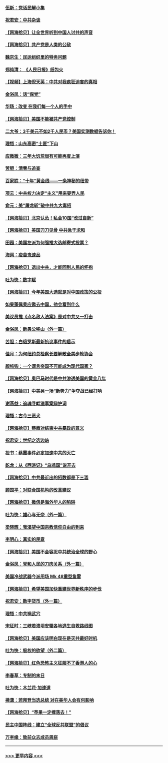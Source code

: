 #### [伍新：党话民解小集](../pages/nsc993/n12366907.md?t=08301851) 
#### [祝君安：中共杂谈](../pages/nsc993/n12366076.md?t=08301851) 
#### [【网海拾贝】让全世界听到中国人讨共的声音](../pages/nsc993/n12365569.md?t=08301851) 
#### [【网海拾贝】共产党是人类的公敌](../pages/nsc993/n12363182.md?t=08301851) 
#### [魏京生：民运组织里的特务问题](../pages/nsc993/n12363010.md?t=08301851) 
#### [郑纯清： 《人民日报》纸包火](../pages/nsc993/n12362706.md?t=08301851) 
#### [【视频】上海倪天英：中共对我疯狂迫害的真相](../pages/nsc993/n12356341.md?t=08301851) 
#### [金浴凤：话“保党”](../pages/nsc993/n12361867.md?t=08301851) 
#### [华旸：改变 在我们每一个人的手中](../pages/nsc993/n12361774.md?t=08301851) 
#### [【网海拾贝】美国不能被共产党控制](../pages/nsc993/n12360271.md?t=08301851) 
#### [二大爷：3千美元不如2千人民币？美国实测数据告诉你！](../pages/nsc993/n12358563.md?t=08301851) 
#### [理悟：山东高密“土匪”下山](../pages/nsc993/n12358535.md?t=08301851) 
#### [应微微：三年大饥荒很有可能再度上演](../pages/nsc993/n12358523.md?t=08301851) 
#### [苦胆：清零与追查](../pages/nsc993/n12358501.md?t=08301851) 
#### [百家姓：“十年”黄金线——一条神秘的纽带](../pages/nsc993/n12358319.md?t=08301851) 
#### [项云：中共权力决定“主义”用来耍弄人民](../pages/nsc993/n12358172.md?t=08301851) 
#### [俞元：美“屠龙斩”破中共九大毒招](../pages/nsc993/n12357822.md?t=08301851) 
#### [【网海拾贝】北京认怂！私会10国“改过自新”](../pages/nsc993/n12357784.md?t=08301851) 
#### [【网海拾贝】美国刀刀见骨 中共急于求和](../pages/nsc993/n12355511.md?t=08301851) 
#### [田园：美国左派为何强推大选邮寄式投票？](../pages/nsc993/n12352963.md?t=08301851) 
#### [海网：疫苗鬼速品](../pages/nsc993/n12354438.md?t=08301851) 
#### [【网海拾贝】退出中共，才能回到人民的怀抱](../pages/nsc993/n12352634.md?t=08301851) 
#### [吐为快：数字赋](../pages/nsc993/n12352317.md?t=08301851) 
#### [【网海拾贝】今年美国大选就是对中国政策的公投](../pages/nsc993/n12350973.md?t=08301851) 
#### [如果蓬佩奥应邀去中国，他会看到什么](../pages/nsc993/n12350945.md?t=08301851) 
#### [美议员推《点名敌人法案》是对中共又一打击](../pages/nsc993/n12350765.md?t=08301851) 
#### [金浴凤：新愚公移山（外一篇）](../pages/nsc993/n12350253.md?t=08301851) 
#### [苦胆：白俄罗斯最新抗议事件的启示](../pages/nsc993/n12349989.md?t=08301851) 
#### [佳月：为何纽约总检察长要解散全美步枪协会](../pages/nsc993/n12349939.md?t=08301851) 
#### [颜纯钩：一个谎言帝国不可能成为现代国家？](../pages/nsc993/n12349898.md?t=08301851) 
#### [【网海拾贝】奥巴马时代是中共渗透美国的黄金八年](../pages/nsc993/n12349284.md?t=08301851) 
#### [【网海拾贝】中美另一场“新势力”争夺战已经打响](../pages/nsc993/n12346998.md?t=08301851) 
#### [谢燕益：追魂寻衅滋事案辩护词](../pages/nsc993/n12346892.md?t=08301851) 
#### [理悟：古今三恶犬](../pages/nsc993/n12345190.md?t=08301851) 
#### [【网海拾贝】蔡霞对结束中共暴政的意义](../pages/nsc993/n12344263.md?t=08301851) 
#### [祝君安：世纪之选边站](../pages/nsc993/n12342382.md?t=08301851) 
#### [投书：蔡霞事件必定加速中共的灭亡](../pages/nsc993/n12341881.md?t=08301851) 
#### [乾龙：从《西游记》“乌鸡国”说开去](../pages/nsc993/n12341690.md?t=08301851) 
#### [【网海拾贝】中共最近出的招数都是下三滥](../pages/nsc993/n12341593.md?t=08301851) 
#### [顾国平：对联合国机构的改革建议](../pages/nsc993/n12339928.md?t=08301851) 
#### [【网海拾贝】微信是海外华人的陷阱](../pages/nsc993/n12338868.md?t=08301851) 
#### [吐为快：雄心与无奈（外一篇）](../pages/nsc993/n12338132.md?t=08301851) 
#### [梁晓辉：我渴望中国宗教信仰自由的到来](../pages/nsc993/n12336657.md?t=08301851) 
#### [李明心：真实的民意](../pages/nsc993/n12336089.md?t=08301851) 
#### [【网海拾贝】美国不会容忍中共统治全球的野心](../pages/nsc993/n12336063.md?t=08301851) 
#### [金浴凤：党和人民的刀肉关系（外一篇）](../pages/nsc993/n12335834.md?t=08301851) 
#### [美国冷战武器今派用场 Mk 48重型鱼雷](../pages/nsc993/n12335354.md?t=08301851) 
#### [【网海拾贝】希望美国加快重建世界新秩序的步伐](../pages/nsc993/n12334224.md?t=08301851) 
#### [祝君安：数字货币（外一篇）](../pages/nsc993/n12334186.md?t=08301851) 
#### [理悟：中共祸武穴](../pages/nsc993/n12333962.md?t=08301851) 
#### [宋征时：三峡若溃坝安徽各地逃生自救路线图](../pages/nsc993/n12332450.md?t=08301851) 
#### [【网海拾贝】美国应该明白现在是灭共最好时机](../pages/nsc993/n12332313.md?t=08301851) 
#### [吐为快：极权的欲望（外二篇）](../pages/nsc993/n12332089.md?t=08301851) 
#### [【网海拾贝】红色恐怖主义征服不了香港人的心](../pages/nsc993/n12329296.md?t=08301851) 
#### [李春草：专制的末日](../pages/nsc993/n12329079.md?t=08301851) 
#### [吐为快：木兰花‧加速道](../pages/nsc993/n12327366.md?t=08301851) 
#### [拂潇：若拜登当选总统 对在美华人会有何影响](../pages/nsc993/n12295996.md?t=08301851) 
#### [【网海拾贝】“苹果一定撑落去！”](../pages/nsc993/n12326784.md?t=08301851) 
#### [民主中国阵线：建立“全球反共联盟”的倡议](../pages/nsc993/n12324177.md?t=08301851) 
#### [万李缘：致前众志成员周庭](../pages/nsc993/n12324635.md?t=08301851) 

----
#### [ >>> 更早内容 <<< ](../indexes/nsc993-earlier.md)
